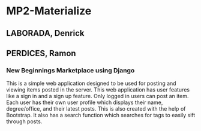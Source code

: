 # MP2-Materialize

## LABORADA, Denrick
## PERDICES, Ramon

### New Beginnings Marketplace using Django
This is a simple web application designed to be used for posting and viewing items posted in the server. This web application has user features like a sign in and a sign up feature. Only logged in users can post an item. Each user has their own user profile which displays their name, degree/office, and their latest posts. This is also created with the help of Bootstrap. It also has a search function which searches for tags to easily sift through posts. 
